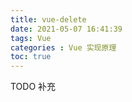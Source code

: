 ```yaml
---
title: vue-delete
date: 2021-05-07 16:41:39
tags: Vue
categories : Vue 实现原理
toc: true
---
```

TODO 补充